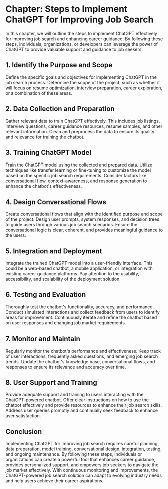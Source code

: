 Chapter: Steps to Implement ChatGPT for Improving Job Search
============================================================

In this chapter, we will outline the steps to implement ChatGPT effectively for improving job search and enhancing career guidance. By following these steps, individuals, organizations, or developers can leverage the power of ChatGPT to provide valuable support and guidance to job seekers.

**1. Identify the Purpose and Scope**
-------------------------------------

Define the specific goals and objectives for implementing ChatGPT in the job search process. Determine the scope of the project, such as whether it will focus on resume optimization, interview preparation, career exploration, or a combination of these areas.

**2. Data Collection and Preparation**
--------------------------------------

Gather relevant data to train ChatGPT effectively. This includes job listings, interview questions, career guidance resources, resume samples, and other relevant information. Clean and preprocess the data to ensure its quality and relevance for training the chatbot.

**3. Training ChatGPT Model**
-----------------------------

Train the ChatGPT model using the collected and prepared data. Utilize techniques like transfer learning or fine-tuning to customize the model based on the specific job search requirements. Consider factors like conversational flow, context-awareness, and response generation to enhance the chatbot's effectiveness.

**4. Design Conversational Flows**
----------------------------------

Create conversational flows that align with the identified purpose and scope of the project. Design user prompts, system responses, and decision trees to guide users through various job search scenarios. Ensure the conversational logic is clear, coherent, and provides meaningful guidance to the users.

**5. Integration and Deployment**
---------------------------------

Integrate the trained ChatGPT model into a user-friendly interface. This could be a web-based chatbot, a mobile application, or integration with existing career guidance platforms. Pay attention to the usability, accessibility, and scalability of the deployment solution.

**6. Testing and Evaluation**
-----------------------------

Thoroughly test the chatbot's functionality, accuracy, and performance. Conduct simulated interactions and collect feedback from users to identify areas for improvement. Continuously iterate and refine the chatbot based on user responses and changing job market requirements.

**7. Monitor and Maintain**
---------------------------

Regularly monitor the chatbot's performance and effectiveness. Keep track of user interactions, frequently asked questions, and emerging job search trends. Update the chatbot's knowledge base, conversational flows, and responses to ensure its relevance and accuracy over time.

**8. User Support and Training**
--------------------------------

Provide adequate support and training to users interacting with the ChatGPT-powered chatbot. Offer clear instructions on how to use the chatbot effectively and provide resources to enhance their job search skills. Address user queries promptly and continually seek feedback to enhance user satisfaction.

**Conclusion**
--------------

Implementing ChatGPT for improving job search requires careful planning, data preparation, model training, conversational design, integration, testing, and ongoing maintenance. By following these steps, individuals or organizations can create a powerful tool that enhances career guidance, provides personalized support, and empowers job seekers to navigate the job market effectively. With continuous monitoring and improvements, the ChatGPT-powered job search solution can adapt to evolving industry needs and help users achieve their career aspirations.

